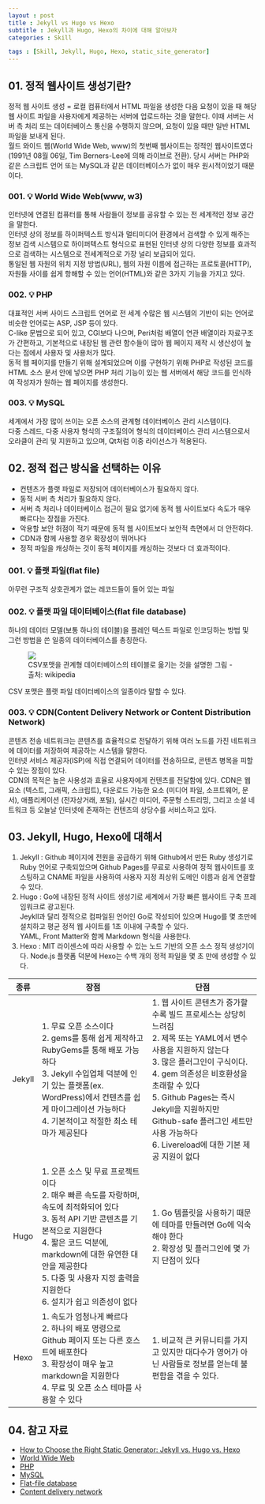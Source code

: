 ```yaml
---
layout : post
title : Jekyll vs Hugo vs Hexo
subtitle : Jekyll과 Hugo, Hexo의 차이에 대해 알아보자
categories : Skill

tags : [Skill, Jekyll, Hugo, Hexo, static_site_generator]
---
```


## 01. 정적 웹사이트 생성기란?
정적 웹 사이트 생성 = 로컬 컴퓨터에서 HTML 파일을 생성한 다음 요청이 있을 때 해당 웹 사이트 파일을 사용자에게 제공하는 서버에 업로드하는 것을 말한다. 이때 서버는 서버 측 처리 또는 데이터베이스 통신을 수행하지 않으며, 요청이 있을 때만 일반 HTML 파일을 보내게 된다.<br/>
월드 와이드 웹(World Wide Web, www)의 첫번째 웹사이트는 정적인 웹사이트였다(1991년 08월 06일, Tim Berners-Lee에 의해 라이브로 전환). 당시 서버는 PHP와 같은 스크립트 언어 또는 MySQL과 같은 데이터베이스가 없이 매우 원시적이었기 때문이다.

### 001. 💡 World Wide Web(www, w3)
인터넷에 연결된 컴퓨터를 통해 사람들이 정보를 공유할 수 있는 전 세계적인 정보 공간을 말한다.<br/>
인터넷 상의 정보를 하이퍼텍스트 방식과 멀티미디어 환경에서 검색할 수 있게 해주는 정보 검색 시스템으로 하이퍼텍스트 형식으로 표현된 인터넷 상의 다양한 정보를 효과적으로 검색하는 시스템으로 전세계적으로 가장 널리 보급되어 있다.<br/>
통일된 웹 자원의 위치 지정 방법(URL), 웹의 자원 이름에 접근하는 프로토콜(HTTP), 자원들 사이를 쉽게 항해할 수 있는 언어(HTML)와 같은 3가지 기능을 가지고 있다.<br/>

### 002. 💡 PHP
대표적인 서버 사이드 스크립트 언어로 전 세계 수많은 웹 시스템의 기반이 되는 언어로 비슷한 언어로는 ASP, JSP 등이 있다.<br/>
C-like 문법으로 되어 있고, CGI보다 나으며, Peri처럼 배열이 연관 배열이라 자료구조가 간편하고, 기본적으로 내장된 웹 관련 함수들이 많아 웹 페이지 제작 시 생산성이 높다는 점에서 사용자 및 사용처가 많다.<br/>
동적 웹 페이지를 만들기 위해 설계되었으며 이를 구현하기 위해 PHP로 작성된 코드를 HTML 소스 문서 안에 넣으면 PHP 처리 기능이 있는 웹 서버에서 해당 코드를 인식하여 작성자가 원하는 웹 페이지를 생성한다.<br/>

### 003. 💡 MySQL
세계에서 가장 많이 쓰이는 오픈 소스의 관계형 데이터베이스 관리 시스템이다.<br/> 다중 스레드, 다중 사용자 형식의 구조질의어 형식의 데이터베이스 관리 시스템으로서 오라클이 관리 및 지원하고 있으며, Qt처럼 이중 라이선스가 적용된다.<br/>

## 02. 정적 접근 방식을 선택하는 이유
- 컨텐츠가 플랫 파일로 저장되어 데이터베이스가 필요하지 않다.
- 동적 서버 측 처리가 필요하지 않다.
- 서버 측 처리나 데이터베이스 접근이 필요 없기에 동적 웹 사이트보다 속도가 매우 빠르다는 장점을 가진다.
- 악용할 보안 허점이 적기 때문에 동적 웹 사이트보다 보안적 측면에서 더 안전하다.
- CDN과 함께 사용할 경우 확장성이 뛰어나다
- 정적 파일을 캐싱하는 것이 동적 페이지를 캐싱하는 것보다 더 효과적이다.

### 001. 💡 플랫 파일(flat file)
아무런 구조적 상호관계가 없는 레코드들이 들어 있는 파일<br/>

### 002. 💡 플랫 파일 데이터베이스(flat file database)
하나의 데이터 모델(보통 하나의 테이블)을 플레인 텍스트 파일로 인코딩하는 방법 및 그런 방법을 쓴 일종의 데이터베이스를 총칭한다.<br/>
<figure>
    <img src="https://github.com/WoojinJeonkr/WoojinJeonkr.github.io/blob/main/assets/images/post/csv_format_to_relative_database_table.png?raw=true">
    <figcaption>CSV포맷을 관계형 데이터베이스의 테이블로 옮기는 것을 설명한 그림 - 출처: wikipedia</figcaption>
</figure>
CSV 포맷은 플랫 파일 데이터베이스의 일종이라 말할 수 있다.<br/>

### 003. 💡 CDN(Content Delivery Network or Content Distribution Network)
콘텐츠 전송 네트워크는 콘텐츠를 효율적으로 전달하기 위해 여러 노드를 가진 네트워크에 데이터를 저장하여 제공하는 시스템을 말한다.<br/>
인터넷 서비스 제공자(ISP)에 직접 연결되어 데이터를 전송하므로, 콘텐츠 병목을 피할 수 있는 장점이 있다.<br/>
CDN의 목적은 높은 사용성과 효율로 사용자에게 컨텐츠를 전달함에 있다. CDN은 웹 요소 (텍스트, 그래픽, 스크립트), 다운로드 가능한 요소 (미디어 파일, 소프트웨어, 문서), 애플리케이션 (전자상거래, 포털), 실시간 미디어, 주문형 스트리밍, 그리고 소셜 네트워크 등 오늘날 인터넷에 존재하는 컨텐츠의 상당수를 서비스하고 있다.<br/>

## 03. Jekyll, Hugo, Hexo에 대해서
1. Jekyll : Github 페이지에 전원을 공급하기 위해 Github에서 만든 Ruby 생성기로 Ruby 언어로 구축되었으며 Github Pages를 무료로 사용하여 정적 웹사이트를 호스팅하고 CNAME 파일을 사용하여 사용자 지정 최상위 도메인 이름과 쉽게 연결할 수 있다.<br/>
2. Hugo : Go에 내장된 정적 사이트 생성기로 세계에서 가장 빠른 웹사이트 구축 프레임워크로 광고된다.<br/> Jeykll과 달리 정적으로 컴파일된 언어인 Go로 작성되어 있으며 Hugo를 몇 초만에 설치하고 평균 정적 웹 사이트를 1초 이내에 구축할 수 있다.<br/> YAML, Front Matter와 함께 Markdown 형식을 사용한다.<br/>
3. Hexo : MIT 라이센스에 따라 사용할 수 있는 노드 기반의 오픈 소스 정적 생성기이다. Node.js 플랫폼 덕분에 Hexo는 수백 개의 정적 파일을 몇 초 만에 생성할 수 있다.<br/>

|  종류  | 장점                                                                                                                                                                                                                                                                                | 단점                                                                                                                                                                                                                                                                                                                                      |
|:------:|-------------------------------------------------------------------------------------------------------------------------------------------------------------------------------------------------------------------------------------------------------------------------------------|-------------------------------------------------------------------------------------------------------------------------------------------------------------------------------------------------------------------------------------------------------------------------------------------------------------------------------------------|
| Jekyll | 1. 무료 오픈 소스이다<br>2. gems를 통해 쉽게 제작하고 RubyGems를 통해 배포 가능하다<br>3. Jekyll 수입업체 덕분에 인기 있는 플랫폼(ex. WordPress)에서 컨텐츠를 쉽게 마이그레이션 가능하다<br>4. 기본적이고 적절한 최소 테마가 제공된다                                               | 1. 웹 사이트 콘텐츠가 증가할수록 빌드 프로세스는 상당히 느려짐<br>2. 제목 또는 YAML에서 변수 사용을 지원하지 않는다<br>3. 많은 플러그인이 구식이다.<br>4. gem 의존성은 비호환성을 초래할 수 있다<br>5. Github Pages는 즉시 Jekyll을 지원하지만<br>Github-safe 플러그인 세트만 사용 가능하다<br>6. Livereload에 대한 기본 제공 지원이 없다 |
|  Hugo  | 1. 오픈 소스 및 무료 프로젝트이다<br>2. 매우 빠른 속도를 자랑하며, 속도에 최적화되어 있다<br>3. 동적 API 기반 콘텐츠를 기본적으로 지원한다<br>4. 짧은 코드 덕분에, markdown에 대한 유연한 대안을 제공한다<br>5. 다중 및 사용자 지정 출력을 지원한다<br>6. 설치가 쉽고 의존성이 없다 | 1. Go 템플릿을 사용하기 때문에 테마를 만들려면 Go에 익숙해야 한다<br>2. 확장성 및 플러그인에 몇 가지 단점이 있다                                                                                                                                                                                                                          |
|  Hexo  | 1. 속도가 엄청나게 빠르다<br>2. 하나의 배포 명령으로 Github 페이지 또는 다른 호스트에 배포한다<br>3. 확장성이 매우 높고 markdown을 지원한다<br>4. 무료 및 오픈 소스 테마를 사용할 수 있다                                                                                           | 1. 비교적 큰 커뮤니티를 가지고 있지만 대다수가 영어가 아닌 사람들로 정보를 얻는데 불편함을 겪을 수 있다.                                                                                                                                                                                                                                  |

## 04. 참고 자료
- [How to Choose the Right Static Generator: Jekyll vs. Hugo vs. Hexo](https://www.techiediaries.com/jekyll-hugo-hexo/)
- [World Wide Web](https://en.wikipedia.org/wiki/World_Wide_Web)
- [PHP](https://en.wikipedia.org/wiki/PHP)
- [MySQL](https://en.wikipedia.org/wiki/MySQL)
- [Flat-file database](https://en.wikipedia.org/wiki/Flat-file_database)
- [Content delivery network](https://en.wikipedia.org/wiki/Content_delivery_network)